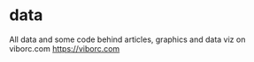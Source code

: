 # data
All data and some code behind articles, graphics and data viz on viborc.com https://viborc.com
